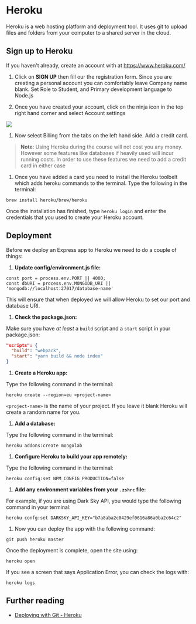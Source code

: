 # Heroku

Heroku is a web hosting platform and deployment tool. It uses git to upload files and folders from your computer to a shared server in the cloud.

## Sign up to Heroku

If you haven't already, create an account with at https://www.heroku.com/​

1. Click on **SIGN UP** then fill our the registration form. Since you are creating a personal account you can comfortably leave Company name blank. Set Role to Student, and Primary development language to Node.js

1. Once you have created your account, click on the ninja icon in the top right hand corner and select Account settings

  <img src="https://media.git.generalassemb.ly/user/15120/files/92aaaa4e-89d3-11e8-859b-5155b9350851" style="max-width:300px">

1. Now select Billing from the tabs on the left hand side. Add a credit card.

  > **Note**: Using Heroku during the course will not cost you any money. However some features like databases if heavily used will incur running costs. In order to use these features we need to add a credit card in either case

1. Once you have added a card you need to install the Heroku toolbelt which adds heroku commands to the terminal. Type the following in the terminal:

  ```
  brew install heroku/brew/heroku
  ```

Once the installation has finished, type `heroku login` and enter the credentials that you used to create your Heroku account.

## Deployment

Before we deploy an Express app to Heroku we need to do a couple of things:

1. **Update config/environment.js file:**

  ```
  const port = process.env.PORT || 4000;
  const dbURI = process.env.MONGODB_URI || 'mongodb://localhost:27017/database-name'
  ```

  This will ensure that when deployed we will allow Heroku to set our port and database URI.

1. **Check the package.json:**

  Make sure you have _at least_ a `build` script and a `start` script in your package.json:

  ```json
  "scripts": {
    "build": "webpack",
    "start": "yarn build && node index"
  }
  ```

1. **Create a Heroku app:**

  Type the following command in the terminal:
  ```
  heroku create --region=eu <project-name>
  ```

  `<project-name>` is the name of your project. If you leave it blank Heroku will create a random name for you.

1. **Add a database:**

  Type the following command in the terminal:
  ```
  heroku addons:create mongolab
  ```

1. **Configure Heroku to build your app remotely:**

  Type the following command in the terminal:
  ```
  heroku config:set NPM_CONFIG_PRODUCTION=false
  ```

1. **Add any environment variables from your `.zshrc` file:**

  For example, if you are using Dark Sky API, you would type the following command in your terminal:

  ```
  heroku confg:set DARKSKY_API_KEY="b7a8aba2c0429ef0616a86a0ba2c64c2"
  ```

1. Now you can deploy the app with the following command:

  ```
  git push heroku master
  ```

Once the deployment is complete, open the site using:

```
heroku open
```

If you see a screen that says Application Error, you can check the logs with:

```
heroku logs
```

## Further reading

* [Deploying with Git - Heroku](https://devcenter.heroku.com/articles/git)
